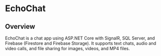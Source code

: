 # EchoChat

## Overview
EchoChat is a chat app using ASP.NET Core with SignalR, SQL Server, and Firebase (Firestore and Firebase Storage). It supports text chats, audio and video calls, and file sharing for images, videos, and MP4 files.
